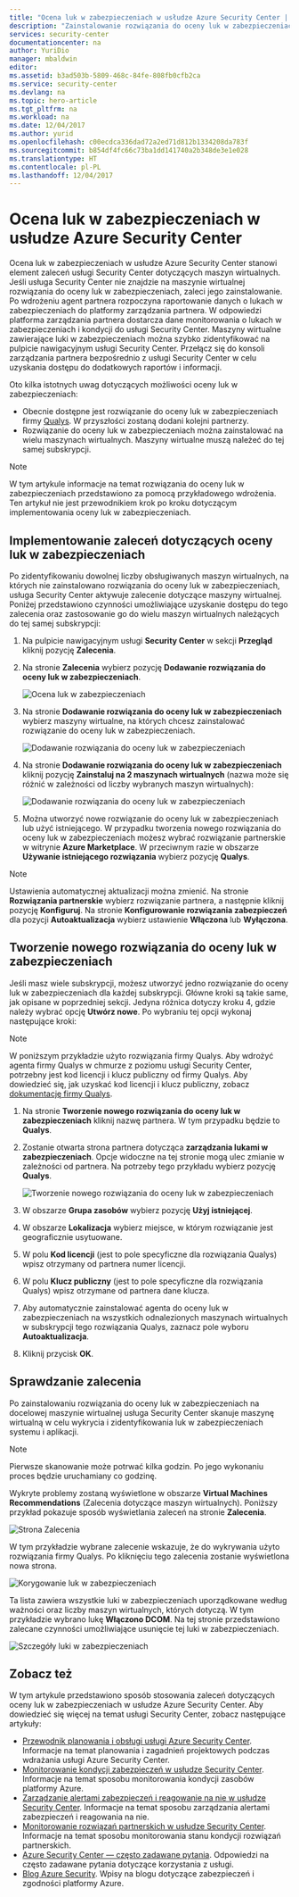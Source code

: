 ```yaml
---
title: "Ocena luk w zabezpieczeniach w usłudze Azure Security Center | Microsoft Docs"
description: "Zainstalowanie rozwiązania do oceny luk w zabezpieczeniach pozwala na uzyskanie w usłudze Azure Security Center zaleceń pomocnych w ochronie maszyn wirtualnych."
services: security-center
documentationcenter: na
author: YuriDio
manager: mbaldwin
editor: 
ms.assetid: b3ad503b-5809-468c-84fe-808fb0cfb2ca
ms.service: security-center
ms.devlang: na
ms.topic: hero-article
ms.tgt_pltfrm: na
ms.workload: na
ms.date: 12/04/2017
ms.author: yurid
ms.openlocfilehash: c00ecdca336dad72a2ed71d812b1334208da783f
ms.sourcegitcommit: b854df4fc66c73ba1dd141740a2b348de3e1e028
ms.translationtype: HT
ms.contentlocale: pl-PL
ms.lasthandoff: 12/04/2017
---
```

# <a name="vulnerability-assessment-in-azure-security-center"></a>Ocena luk w zabezpieczeniach w usłudze Azure Security Center

Ocena luk w zabezpieczeniach w usłudze Azure Security Center stanowi element zaleceń usługi Security Center dotyczących maszyn wirtualnych. Jeśli usługa Security Center nie znajdzie na maszynie wirtualnej rozwiązania do oceny luk w zabezpieczeniach, zaleci jego zainstalowanie. Po wdrożeniu agent partnera rozpoczyna raportowanie danych o lukach w zabezpieczeniach do platformy zarządzania partnera. W odpowiedzi platforma zarządzania partnera dostarcza dane monitorowania o lukach w zabezpieczeniach i kondycji do usługi Security Center. Maszyny wirtualne zawierające luki w zabezpieczeniach można szybko zidentyfikować na pulpicie nawigacyjnym usługi Security Center. Przełącz się do konsoli zarządzania partnera bezpośrednio z usługi Security Center w celu uzyskania dostępu do dodatkowych raportów i informacji.

Oto kilka istotnych uwag dotyczących możliwości oceny luk w zabezpieczeniach:

* Obecnie dostępne jest rozwiązanie do oceny luk w zabezpieczeniach firmy [Qualys](https://www.qualys.com/lp/azure). W przyszłości zostaną dodani kolejni partnerzy.
* Rozwiązanie do oceny luk w zabezpieczeniach można zainstalować na wielu maszynach wirtualnych. Maszyny wirtualne muszą należeć do tej samej subskrypcji. 

> [!NOTE]
> W tym artykule informacje na temat rozwiązania do oceny luk w zabezpieczeniach przedstawiono za pomocą przykładowego wdrożenia. Ten artykuł nie jest przewodnikiem krok po kroku dotyczącym implementowania oceny luk w zabezpieczeniach.
>

## <a name="implement-a-vulnerability-assessment-recommendation"></a>Implementowanie zaleceń dotyczących oceny luk w zabezpieczeniach
Po zidentyfikowaniu dowolnej liczby obsługiwanych maszyn wirtualnych, na których nie zainstalowano rozwiązania do oceny luk w zabezpieczeniach, usługa Security Center aktywuje zalecenie dotyczące maszyny wirtualnej. Poniżej przedstawiono czynności umożliwiające uzyskanie dostępu do tego zalecenia oraz zastosowanie go do wielu maszyn wirtualnych należących do tej samej subskrypcji:

1. Na pulpicie nawigacyjnym usługi **Security Center** w sekcji **Przegląd** kliknij pozycję **Zalecenia**.
2. Na stronie **Zalecenia** wybierz pozycję **Dodawanie rozwiązania do oceny luk w zabezpieczeniach**.

    ![Ocena luk w zabezpieczeniach](./media/security-center-vulnerability-assessment-recommendations/security-center-vulnerability-assessment-fig1-new.png)
3. Na stronie **Dodawanie rozwiązania do oceny luk w zabezpieczeniach** wybierz maszyny wirtualne, na których chcesz zainstalować rozwiązanie do oceny luk w zabezpieczeniach.

    ![Dodawanie rozwiązania do oceny luk w zabezpieczeniach](./media/security-center-vulnerability-assessment-recommendations/security-center-vulnerability-assessment-fig2-new.png)
4. Na stronie **Dodawanie rozwiązania do oceny luk w zabezpieczeniach** kliknij pozycję **Zainstaluj na 2 maszynach wirtualnych** (nazwa może się różnić w zależności od liczby wybranych maszyn wirtualnych):

    ![Dodawanie rozwiązania do oceny luk w zabezpieczeniach](./media/security-center-vulnerability-assessment-recommendations/security-center-vulnerability-assessment-fig3-new.png)
5. Można utworzyć nowe rozwiązanie do oceny luk w zabezpieczeniach lub użyć istniejącego. W przypadku tworzenia nowego rozwiązania do oceny luk w zabezpieczeniach możesz wybrać rozwiązanie partnerskie w witrynie **Azure Marketplace**. W przeciwnym razie w obszarze **Używanie istniejącego rozwiązania** wybierz pozycję **Qualys**.

> [!NOTE]
> Ustawienia automatycznej aktualizacji można zmienić. Na stronie **Rozwiązania partnerskie** wybierz rozwiązanie partnera, a następnie kliknij pozycję **Konfiguruj**. Na stronie **Konfigurowanie rozwiązania zabezpieczeń** dla pozycji **Autoaktualizacja** wybierz ustawienie **Włączona** lub **Wyłączona**. 

## <a name="create-a-new-vulnerability-assessment-solution"></a>Tworzenie nowego rozwiązania do oceny luk w zabezpieczeniach
Jeśli masz wiele subskrypcji, możesz utworzyć jedno rozwiązanie do oceny luk w zabezpieczeniach dla każdej subskrypcji. Główne kroki są takie same, jak opisane w poprzedniej sekcji. Jedyna różnica dotyczy kroku 4, gdzie należy wybrać opcję **Utwórz nowe**. Po wybraniu tej opcji wykonaj następujące kroki:

> [!NOTE]
> W poniższym przykładzie użyto rozwiązania firmy Qualys. Aby wdrożyć agenta firmy Qualys w chmurze z poziomu usługi Security Center, potrzebny jest kod licencji i klucz publiczny od firmy Qualys. Aby dowiedzieć się, jak uzyskać kod licencji i klucz publiczny, zobacz [dokumentację firmy Qualys](https://community.qualys.com/docs/DOC-5823-deploying-qualys-cloud-agents-from-microsoft-azure-security-center).


1. Na stronie **Tworzenie nowego rozwiązania do oceny luk w zabezpieczeniach** kliknij nazwę partnera. W tym przypadku będzie to **Qualys**.
2. Zostanie otwarta strona partnera dotycząca **zarządzania lukami w zabezpieczeniach**. Opcje widoczne na tej stronie mogą ulec zmianie w zależności od partnera. Na potrzeby tego przykładu wybierz pozycję **Qualys**.

    ![Tworzenie nowego rozwiązania do oceny luk w zabezpieczeniach](./media/security-center-vulnerability-assessment-recommendations/security-center-vulnerability-assessment-fig4-new.png)
3. W obszarze **Grupa zasobów** wybierz pozycję **Użyj istniejącej**.
4. W obszarze **Lokalizacja** wybierz miejsce, w którym rozwiązanie jest geograficznie usytuowane.
5. W polu **Kod licencji** (jest to pole specyficzne dla rozwiązania Qualys) wpisz otrzymany od partnera numer licencji.
6. W polu **Klucz publiczny** (jest to pole specyficzne dla rozwiązania Qualys) wpisz otrzymane od partnera dane klucza.
7. Aby automatycznie zainstalować agenta do oceny luk w zabezpieczeniach na wszystkich odnalezionych maszynach wirtualnych w subskrypcji tego rozwiązania Qualys, zaznacz pole wyboru **Autoaktualizacja**.
8. Kliknij przycisk **OK**.

## <a name="review-the-recommendation"></a>Sprawdzanie zalecenia
Po zainstalowaniu rozwiązania do oceny luk w zabezpieczeniach na docelowej maszynie wirtualnej usługa Security Center skanuje maszynę wirtualną w celu wykrycia i zidentyfikowania luk w zabezpieczeniach systemu i aplikacji.

> [!NOTE]
> Pierwsze skanowanie może potrwać kilka godzin. Po jego wykonaniu proces będzie uruchamiany co godzinę.
>
>

Wykryte problemy zostaną wyświetlone w obszarze **Virtual Machines Recommendations** (Zalecenia dotyczące maszyn wirtualnych). Poniższy przykład pokazuje sposób wyświetlania zaleceń na stronie **Zalecenia**.

![Strona Zalecenia](./media/security-center-vulnerability-assessment-recommendations/security-center-vulnerability-assessment-fig5-new.png)

W tym przykładzie wybrane zalecenie wskazuje, że do wykrywania użyto rozwiązania firmy Qualys. Po kliknięciu tego zalecenia zostanie wyświetlona nowa strona.

![Korygowanie luk w zabezpieczeniach](./media/security-center-vulnerability-assessment-recommendations/security-center-vulnerability-assessment-fig6-new.png)

Ta lista zawiera wszystkie luki w zabezpieczeniach uporządkowane według ważności oraz liczby maszyn wirtualnych, których dotyczą. W tym przykładzie wybrano lukę **Włączono DCOM**. Na tej stronie przedstawiono zalecane czynności umożliwiające usunięcie tej luki w zabezpieczeniach.

![Szczegóły luki w zabezpieczeniach](./media/security-center-vulnerability-assessment-recommendations/security-center-vulnerability-assessment-fig7-new.png)

## <a name="see-also"></a>Zobacz też

W tym artykule przedstawiono sposób stosowania zaleceń dotyczących oceny luk w zabezpieczeniach w usłudze Azure Security Center. Aby dowiedzieć się więcej na temat usługi Security Center, zobacz następujące artykuły:

* [Przewodnik planowania i obsługi usługi Azure Security Center](security-center-planning-and-operations-guide.md). Informacje na temat planowania i zagadnień projektowych podczas wdrażania usługi Azure Security Center.
* [Monitorowanie kondycji zabezpieczeń w usłudze Security Center](security-center-monitoring.md). Informacje na temat sposobu monitorowania kondycji zasobów platformy Azure.
* [Zarządzanie alertami zabezpieczeń i reagowanie na nie w usłudze Security Center](security-center-managing-and-responding-alerts.md). Informacje na temat sposobu zarządzania alertami zabezpieczeń i reagowania na nie.
* [Monitorowanie rozwiązań partnerskich w usłudze Security Center](security-center-partner-solutions.md). Informacje na temat sposobu monitorowania stanu kondycji rozwiązań partnerskich.
* [Azure Security Center — często zadawane pytania](security-center-faq.md). Odpowiedzi na często zadawane pytania dotyczące korzystania z usługi.
* [Blog Azure Security](http://blogs.msdn.com/b/azuresecurity/). Wpisy na blogu dotyczące zabezpieczeń i zgodności platformy Azure.
